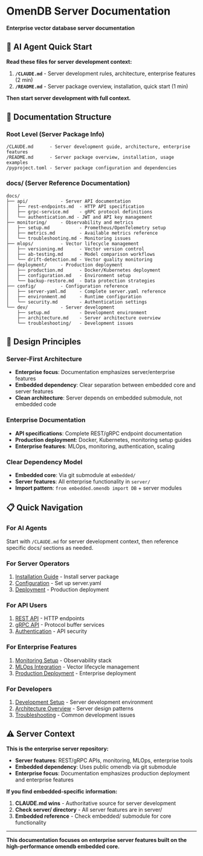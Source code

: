 # OmenDB Server Documentation

**Enterprise vector database server documentation**

## 🚨 **AI Agent Quick Start**

**Read these files for server development context:**
1. **`/CLAUDE.md`** - Server development rules, architecture, enterprise features (2 min)
2. **`/README.md`** - Server package overview, installation, quick start (1 min)

**Then start server development with full context.**

## 📁 **Documentation Structure**

### **Root Level (Server Package Info)**
```
/CLAUDE.md      - Server development guide, architecture, enterprise features
/README.md      - Server package overview, installation, usage examples
/pyproject.toml - Server package configuration and dependencies
```

### **docs/ (Server Reference Documentation)**
```
docs/
├── api/            - Server API documentation
│   ├── rest-endpoints.md  - HTTP API specification
│   ├── grpc-service.md    - gRPC protocol definitions
│   └── authentication.md - JWT and API key management
├── monitoring/     - Observability and metrics
│   ├── setup.md           - Prometheus/OpenTelemetry setup
│   ├── metrics.md         - Available metrics reference
│   └── troubleshooting.md - Monitoring issues
├── mlops/          - Vector lifecycle management
│   ├── versioning.md      - Vector version control
│   ├── ab-testing.md      - Model comparison workflows
│   └── drift-detection.md - Vector quality monitoring
├── deployment/     - Production deployment
│   ├── production.md      - Docker/Kubernetes deployment
│   ├── configuration.md   - Environment setup
│   └── backup-restore.md  - Data protection strategies
├── config/         - Configuration reference
│   ├── server-yaml.md     - Complete server.yaml reference
│   ├── environment.md     - Runtime configuration
│   └── security.md        - Authentication settings
└── dev/            - Server development
    ├── setup.md           - Development environment
    ├── architecture.md    - Server architecture overview
    └── troubleshooting/   - Development issues
```

## 🎯 **Design Principles**

### **Server-First Architecture**
- **Enterprise focus**: Documentation emphasizes server/enterprise features
- **Embedded dependency**: Clear separation between embedded core and server features
- **Clean architecture**: Server depends on embedded submodule, not embedded code

### **Enterprise Documentation**
- **API specifications**: Complete REST/gRPC endpoint documentation
- **Production deployment**: Docker, Kubernetes, monitoring setup guides
- **Enterprise features**: MLOps, monitoring, authentication, scaling

### **Clear Dependency Model**
- **Embedded core**: Via git submodule at `embedded/`
- **Server features**: All enterprise functionality in `server/`
- **Import pattern**: `from embedded.omendb import DB` + server modules

## 📋 **Quick Navigation**

### **For AI Agents**
Start with `/CLAUDE.md` for server development context, then reference specific docs/ sections as needed.

### **For Server Operators**
1. [Installation Guide](../README.md#installation) - Install server package
2. [Configuration](config/server-yaml.md) - Set up server.yaml
3. [Deployment](deployment/production.md) - Production deployment

### **For API Users**
1. [REST API](api/rest-endpoints.md) - HTTP endpoints
2. [gRPC API](api/grpc-service.md) - Protocol buffer services
3. [Authentication](api/authentication.md) - API security

### **For Enterprise Features**
1. [Monitoring Setup](monitoring/setup.md) - Observability stack
2. [MLOps Integration](mlops/versioning.md) - Vector lifecycle management
3. [Production Deployment](deployment/production.md) - Enterprise deployment

### **For Developers**
1. [Development Setup](dev/setup.md) - Server development environment
2. [Architecture Overview](dev/architecture.md) - Server design patterns
3. [Troubleshooting](dev/troubleshooting/) - Common development issues

## ⚠️ **Server Context**

**This is the enterprise server repository:**
- **Server features**: REST/gRPC APIs, monitoring, MLOps, enterprise tools
- **Embedded dependency**: Uses public omendb via git submodule
- **Enterprise focus**: Documentation emphasizes production deployment and enterprise features

**If you find embedded-specific information:**
1. **CLAUDE.md wins** - Authoritative source for server development
2. **Check server/ directory** - All server features are in server/
3. **Embedded reference** - Check embedded/ submodule for core functionality

---

**This documentation focuses on enterprise server features built on the high-performance omendb embedded core.**